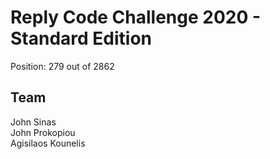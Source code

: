 # Reply Code Challenge 2020 - Standard Edition

Position: 279 out of 2862

## Team
John Sinas<br>
John Prokopiou<br>
Agisilaos Kounelis
